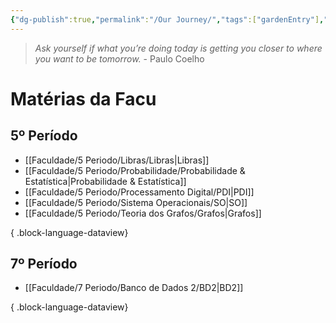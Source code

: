 ```yaml
---
{"dg-publish":true,"permalink":"/Our Journey/","tags":["gardenEntry"],"created":"2024-10-18T13:31:56.148-03:00"}
---
```



> *_Ask yourself if what you’re doing today is getting you closer to where you want to be tomorrow._* \- Paulo Coelho

# Matérias da Facu

## 5º Período
- [[Faculdade/5 Periodo/Libras/Libras\|Libras]]
- [[Faculdade/5 Periodo/Probabilidade/Probabilidade & Estatística\|Probabilidade & Estatística]]
- [[Faculdade/5 Periodo/Processamento Digital/PDI\|PDI]]
- [[Faculdade/5 Periodo/Sistema Operacionais/SO\|SO]]
- [[Faculdade/5 Periodo/Teoria dos Grafos/Grafos\|Grafos]]

{ .block-language-dataview}


## 7º Período
- [[Faculdade/7 Periodo/Banco de Dados 2/BD2\|BD2]]

{ .block-language-dataview}

